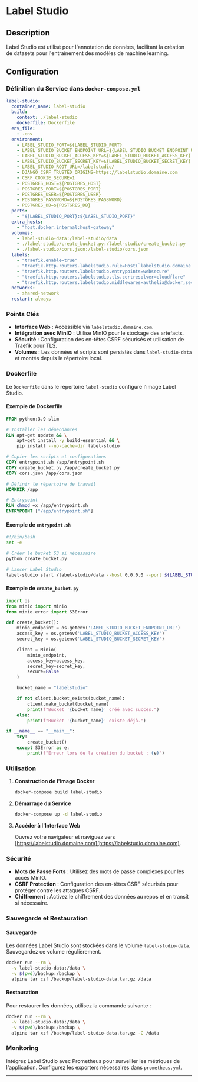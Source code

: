 # Label Studio

## Description

Label Studio est utilisé pour l'annotation de données, facilitant la création de datasets pour l'entraînement des modèles de machine learning.

## Configuration

### Définition du Service dans `docker-compose.yml`

```yaml
label-studio:
  container_name: label-studio
  build:
    context: ./label-studio
    dockerfile: Dockerfile
  env_file:
    - .env
  environment:
    - LABEL_STUDIO_PORT=${LABEL_STUDIO_PORT}
    - LABEL_STUDIO_BUCKET_ENDPOINT_URL=${LABEL_STUDIO_BUCKET_ENDPOINT_URL}
    - LABEL_STUDIO_BUCKET_ACCESS_KEY=${LABEL_STUDIO_BUCKET_ACCESS_KEY}
    - LABEL_STUDIO_BUCKET_SECRET_KEY=${LABEL_STUDIO_BUCKET_SECRET_KEY}
    - LABEL_STUDIO_ROOT_URL=/labelstudio/
    - DJANGO_CSRF_TRUSTED_ORIGINS=https://labelstudio.domaine.com
    - CSRF_COOKIE_SECURE=1
    - POSTGRES_HOST=${POSTGRES_HOST}
    - POSTGRES_PORT=${POSTGRES_PORT}
    - POSTGRES_USER=${POSTGRES_USER}
    - POSTGRES_PASSWORD=${POSTGRES_PASSWORD}
    - POSTGRES_DB=${POSTGRES_DB}
  ports:
    - "${LABEL_STUDIO_PORT}:${LABEL_STUDIO_PORT}"
  extra_hosts:
    - "host.docker.internal:host-gateway"
  volumes:
    - label-studio-data:/label-studio/data
    - ./label-studio/create_bucket.py:/label-studio/create_bucket.py
    - ./label-studio/cors.json:/label-studio/cors.json
  labels:
    - "traefik.enable=true"
    - "traefik.http.routers.labelstudio.rule=Host(`labelstudio.domaine.com`)"
    - "traefik.http.routers.labelstudio.entrypoints=websecure"
    - "traefik.http.routers.labelstudio.tls.certresolver=cloudflare"
    - "traefik.http.routers.labelstudio.middlewares=authelia@docker,secureHeaders@docker"
  networks:
    - shared-network
  restart: always
```

### Points Clés

- **Interface Web** : Accessible via `labelstudio.domaine.com`.
- **Intégration avec MinIO** : Utilise MinIO pour le stockage des artefacts.
- **Sécurité** : Configuration des en-têtes CSRF sécurisés et utilisation de Traefik pour TLS.
- **Volumes** : Les données et scripts sont persistés dans `label-studio-data` et montés depuis le répertoire local.

### Dockerfile

Le `Dockerfile` dans le répertoire `label-studio` configure l'image Label Studio.

#### Exemple de Dockerfile

```dockerfile
FROM python:3.9-slim

# Installer les dépendances
RUN apt-get update && \
    apt-get install -y build-essential && \
    pip install --no-cache-dir label-studio

# Copier les scripts et configurations
COPY entrypoint.sh /app/entrypoint.sh
COPY create_bucket.py /app/create_bucket.py
COPY cors.json /app/cors.json

# Définir le répertoire de travail
WORKDIR /app

# Entrypoint
RUN chmod +x /app/entrypoint.sh
ENTRYPOINT ["/app/entrypoint.sh"]
```

#### Exemple de `entrypoint.sh`

```bash
#!/bin/bash
set -e

# Créer le bucket S3 si nécessaire
python create_bucket.py

# Lancer Label Studio
label-studio start /label-studio/data --host 0.0.0.0 --port ${LABEL_STUDIO_PORT} --export-annotations
```

#### Exemple de `create_bucket.py`

```python
import os
from minio import Minio
from minio.error import S3Error

def create_bucket():
    minio_endpoint = os.getenv('LABEL_STUDIO_BUCKET_ENDPOINT_URL')
    access_key = os.getenv('LABEL_STUDIO_BUCKET_ACCESS_KEY')
    secret_key = os.getenv('LABEL_STUDIO_BUCKET_SECRET_KEY')

    client = Minio(
        minio_endpoint,
        access_key=access_key,
        secret_key=secret_key,
        secure=False
    )

    bucket_name = "labelstudio"

    if not client.bucket_exists(bucket_name):
        client.make_bucket(bucket_name)
        print(f"Bucket '{bucket_name}' créé avec succès.")
    else:
        print(f"Bucket '{bucket_name}' existe déjà.")

if __name__ == "__main__":
    try:
        create_bucket()
    except S3Error as e:
        print(f"Erreur lors de la création du bucket : {e}")
```

### Utilisation

1. **Construction de l'Image Docker**

   ```bash
   docker-compose build label-studio
   ```

2. **Démarrage du Service**

   ```bash
   docker-compose up -d label-studio
   ```

3. **Accéder à l'Interface Web**

   Ouvrez votre navigateur et naviguez vers [https://labelstudio.domaine.com](https://labelstudio.domaine.com).

### Sécurité

- **Mots de Passe Forts** : Utilisez des mots de passe complexes pour les accès MinIO.
- **CSRF Protection** : Configuration des en-têtes CSRF sécurisés pour protéger contre les attaques CSRF.
- **Chiffrement** : Activez le chiffrement des données au repos et en transit si nécessaire.

### Sauvegarde et Restauration

#### Sauvegarde

Les données Label Studio sont stockées dans le volume `label-studio-data`. Sauvegardez ce volume régulièrement.

```bash
docker run --rm \
  -v label-studio-data:/data \
  -v $(pwd)/backup:/backup \
  alpine tar czf /backup/label-studio-data.tar.gz /data
```

#### Restauration

Pour restaurer les données, utilisez la commande suivante :

```bash
docker run --rm \
  -v label-studio-data:/data \
  -v $(pwd)/backup:/backup \
  alpine tar xzf /backup/label-studio-data.tar.gz -C /data
```

### Monitoring

Intégrez Label Studio avec Prometheus pour surveiller les métriques de l'application. Configurez les exporters nécessaires dans `prometheus.yml`.

---
